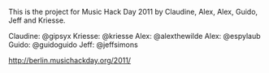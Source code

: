 This is the project for Music Hack Day 2011 by Claudine, Alex, Alex, Guido, Jeff and Kriesse.

Claudine: @gipsyx
Kriesse:  @kriesse
Alex:     @alexthewilde
Alex:     @espylaub
Guido:    @guidoguido
Jeff:	  @jeffsimons


http://berlin.musichackday.org/2011/